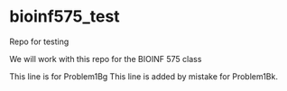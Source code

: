 # bioinf575_test

Repo for testing

We will work with this repo for the BIOINF 575 class

This line is for Problem1Bg
This line is added by mistake for Problem1Bk.
